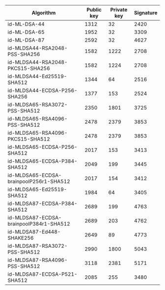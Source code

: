 | Algorithm                                     |  Public key  |  Private key |  Signature   |
| --------------------------------------------- | ------------ | ------------ |  ----------- |
| id-ML-DSA-44                                  |     1312     |      32      |     2420     |
| id-ML-DSA-65                                  |     1952     |      32      |     3309     |
| id-ML-DSA-87                                  |     2592     |      32      |     4627     |
| id-MLDSA44-RSA2048-PSS-SHA256                 |     1582     |     1222     |     2708     |
| id-MLDSA44-RSA2048-PKCS15-SHA256              |     1582     |     1224     |     2708     |
| id-MLDSA44-Ed25519-SHA512                     |     1344     |      64      |     2516     |
| id-MLDSA44-ECDSA-P256-SHA256                  |     1377     |     153      |     2524     |
| id-MLDSA65-RSA3072-PSS-SHA512                 |     2350     |     1801     |     3725     |
| id-MLDSA65-RSA4096-PSS-SHA512                 |     2478     |     2379     |     3853     |
| id-MLDSA65-RSA4096-PKCS15-SHA512              |     2478     |     2379     |     3853     |
| id-MLDSA65-ECDSA-P256-SHA512                  |     2017     |     153      |     3413     |
| id-MLDSA65-ECDSA-P384-SHA512                  |     2049     |     199      |     3445     |
| id-MLDSA65-ECDSA-brainpoolP256r1-SHA512       |     2017     |     154      |     3412     |
| id-MLDSA65-Ed25519-SHA512                     |     1984     |      64      |     3405     |
| id-MLDSA87-ECDSA-P384-SHA512                  |     2689     |     199      |     4763     |
| id-MLDSA87-ECDSA-brainpoolP384r1-SHA512       |     2689     |     203      |     4762     |
| id-MLDSA87-Ed448-SHAKE256                     |     2649     |      89      |     4773     |
| id-MLDSA87-RSA3072-PSS-SHA512                 |     2990     |     1800     |     5043     |
| id-MLDSA87-RSA4096-PSS-SHA512                 |     3118     |     2381     |     5171     |
| id-MLDSA87-ECDSA-P521-SHA512                  |     2085     |     255      |     3480     |
